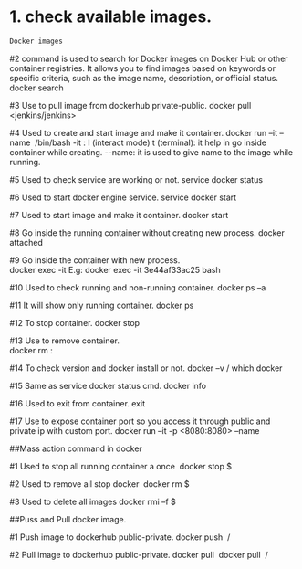 # 1. check available images.  

```python
Docker images
```

#2  command is used to search for Docker images on Docker Hub or other container registries. It allows you to find images based on keywords or specific criteria, such as the image name, description, or official status.
docker search <search image name>

#3 Use to pull image from dockerhub private-public. 
docker pull <jenkins/jenkins>

#4 Used to create and start image and make it container. 
docker run –it –name <container name> <image name> /bin/bash
    -it : I (interact mode) t (terminal): it help in go inside container while creating.
    --name: it is used to give name to the image while running. 

#5 Used to check service are working or not. 
service docker status

#6 Used to start docker engine service.
service docker start
 

#7 Used to start image and make it container.
docker start <image name>

#8 Go inside the running container without creating new process. 
docker attached <container name>

#9 Go inside the container with new process.  
docker exec  -it <container name>
    E.g: docker exec -it 3e44af33ac25 bash

#10 Used to check running and non-running container.
docker ps –a 

#11 It will show only running container.
docker ps

#12 To stop container.
docker stop <container name>

#13 Use to remove container.  
docker rm <container name>: 

#14 To check version and docker install or not. 
docker –v / which docker

#15 Same as service docker status cmd. 
docker info 

#16 Used to exit from container. 
exit

#17 Use to expose container port so you access it through public and private ip with custom port.
docker run –it -p <8080:8080> –name <container name> <image name>

##Mass action command in docker 

#1 Used to stop all running container a once 
docker stop $

#2 Used to remove all stop docker 
docker rm $

#3 Used to delete all images 
docker rmi –f $


##Puss and Pull docker image.

#1 Push image to dockerhub public-private.
docker push <image name> <docker-id>/<custom image name you want to upload with>

#2 Pull image to dockerhub public-private.
docker pull <image name> 
docker pull <image name> <docker-id>/<custom image name you want to download with>

